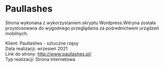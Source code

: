 # Paullashes

Strona wykonana z wykorzystaniem skryptu Wordpress.Witryna została przystosowana do wygodnego przeglądania za pośrednictwem urządzeń mobilnych.

Klient: Paullashes - sztuczne rzęsy</br>
Data realizacji: wrzesień 2021 </br>
Link do strony: http://www.paullashes.pl/ </br>
Typ realizacji: Strona internetowa </br>
